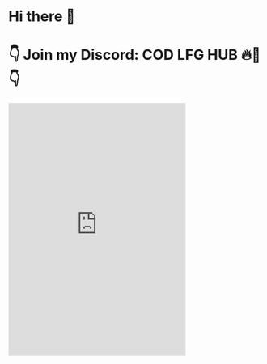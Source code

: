 # Hi there 👋 
# 👇 Join my Discord: COD LFG HUB 🔥🚀 👇

<iframe src="https://discord.com/widget?id=1069434006430568509&theme=dark" width="350" height="500" allowtransparency="true" frameborder="0" sandbox="allow-popups allow-popups-to-escape-sandbox allow-same-origin allow-scripts"></iframe>
